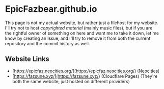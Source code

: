 # EpicFazbear.github.io

This page is not my actual website, but rather just a filehost for my website.
I'll try not to host *copyrighted material* (mainly music files), but if you are the rightful owner of something on here and want me to take it down, let me know by creating an Issue, and I'll try to remove it from both the current repository and the commit history as well.

## Website Links
- [https://epicfaz.neocities.org/](https://epicfaz.neocities.org/) (Neocities)
- [https://fazsune.xyz/](https://fazsune.xyz/) (Cloudflare Pages)
(They're both the same website, just hosted on different providers)